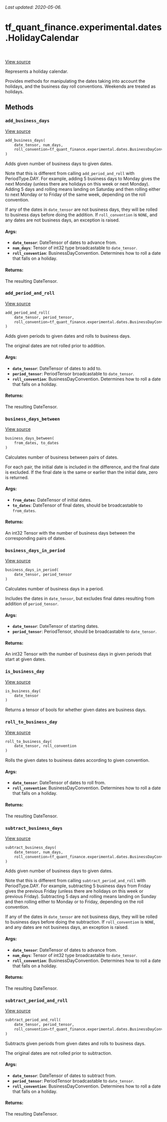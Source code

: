 <!--
This file is generated by a tool. Do not edit directly.
For open-source contributions the docs will be updated automatically.
-->

*Last updated: 2020-05-06.*

<div itemscope itemtype="http://developers.google.com/ReferenceObject">
<meta itemprop="name" content="tf_quant_finance.experimental.dates.HolidayCalendar" />
<meta itemprop="path" content="Stable" />
<meta itemprop="property" content="add_business_days"/>
<meta itemprop="property" content="add_period_and_roll"/>
<meta itemprop="property" content="business_days_between"/>
<meta itemprop="property" content="business_days_in_period"/>
<meta itemprop="property" content="is_business_day"/>
<meta itemprop="property" content="roll_to_business_day"/>
<meta itemprop="property" content="subtract_business_days"/>
<meta itemprop="property" content="subtract_period_and_roll"/>
</div>

# tf_quant_finance.experimental.dates.HolidayCalendar

<!-- Insert buttons and diff -->

<table class="tfo-notebook-buttons tfo-api" align="left">
</table>

<a target="_blank" href="https://github.com/google/tf-quant-finance/blob/master/tf_quant_finance/experimental/dates/holiday_calendar.py">View source</a>



Represents a holiday calendar.

<!-- Placeholder for "Used in" -->

Provides methods for manipulating the dates taking into account the holidays,
and the business day roll conventions. Weekends are treated as holidays.

## Methods

<h3 id="add_business_days"><code>add_business_days</code></h3>

<a target="_blank" href="https://github.com/google/tf-quant-finance/blob/master/tf_quant_finance/experimental/dates/holiday_calendar.py">View source</a>

```python
add_business_days(
    date_tensor, num_days,
    roll_convention=tf_quant_finance.experimental.dates.BusinessDayConvention.NONE
)
```

Adds given number of business days to given dates.

Note that this is different from calling `add_period_and_roll` with
PeriodType.DAY. For example, adding 5 business days to Monday gives the next
Monday (unless there are holidays on this week or next Monday). Adding 5
days and rolling means landing on Saturday and then rolling either to next
Monday or to Friday of the same week, depending on the roll convention.

If any of the dates in `date_tensor` are not business days, they will be
rolled to business days before doing the addition. If `roll_convention` is
`NONE`, and any dates are not business days, an exception is raised.

#### Args:


* <b>`date_tensor`</b>: DateTensor of dates to advance from.
* <b>`num_days`</b>: Tensor of int32 type broadcastable to `date_tensor`.
* <b>`roll_convention`</b>: BusinessDayConvention. Determines how to roll a date that
  falls on a holiday.


#### Returns:

The resulting DateTensor.


<h3 id="add_period_and_roll"><code>add_period_and_roll</code></h3>

<a target="_blank" href="https://github.com/google/tf-quant-finance/blob/master/tf_quant_finance/experimental/dates/holiday_calendar.py">View source</a>

```python
add_period_and_roll(
    date_tensor, period_tensor,
    roll_convention=tf_quant_finance.experimental.dates.BusinessDayConvention.NONE
)
```

Adds given periods to given dates and rolls to business days.

The original dates are not rolled prior to addition.

#### Args:


* <b>`date_tensor`</b>: DateTensor of dates to add to.
* <b>`period_tensor`</b>: PeriodTensor broadcastable to `date_tensor`.
* <b>`roll_convention`</b>: BusinessDayConvention. Determines how to roll a date that
  falls on a holiday.


#### Returns:

The resulting DateTensor.


<h3 id="business_days_between"><code>business_days_between</code></h3>

<a target="_blank" href="https://github.com/google/tf-quant-finance/blob/master/tf_quant_finance/experimental/dates/holiday_calendar.py">View source</a>

```python
business_days_between(
    from_dates, to_dates
)
```

Calculates number of business between pairs of dates.

For each pair, the initial date is included in the difference, and the final
date is excluded. If the final date is the same or earlier than the initial
date, zero is returned.

#### Args:


* <b>`from_dates`</b>: DateTensor of initial dates.
* <b>`to_dates`</b>: DateTensor of final dates, should be broadcastable to
  `from_dates`.


#### Returns:

An int32 Tensor with the number of business days between the
corresponding pairs of dates.


<h3 id="business_days_in_period"><code>business_days_in_period</code></h3>

<a target="_blank" href="https://github.com/google/tf-quant-finance/blob/master/tf_quant_finance/experimental/dates/holiday_calendar.py">View source</a>

```python
business_days_in_period(
    date_tensor, period_tensor
)
```

Calculates number of business days in a period.

Includes the dates in `date_tensor`, but excludes final dates resulting from
addition of `period_tensor`.

#### Args:


* <b>`date_tensor`</b>: DateTensor of starting dates.
* <b>`period_tensor`</b>: PeriodTensor, should be broadcastable to `date_tensor`.


#### Returns:

An int32 Tensor with the number of business days in given periods that
start at given dates.


<h3 id="is_business_day"><code>is_business_day</code></h3>

<a target="_blank" href="https://github.com/google/tf-quant-finance/blob/master/tf_quant_finance/experimental/dates/holiday_calendar.py">View source</a>

```python
is_business_day(
    date_tensor
)
```

Returns a tensor of bools for whether given dates are business days.


<h3 id="roll_to_business_day"><code>roll_to_business_day</code></h3>

<a target="_blank" href="https://github.com/google/tf-quant-finance/blob/master/tf_quant_finance/experimental/dates/holiday_calendar.py">View source</a>

```python
roll_to_business_day(
    date_tensor, roll_convention
)
```

Rolls the given dates to business dates according to given convention.


#### Args:


* <b>`date_tensor`</b>: DateTensor of dates to roll from.
* <b>`roll_convention`</b>: BusinessDayConvention. Determines how to roll a date that
  falls on a holiday.


#### Returns:

The resulting DateTensor.


<h3 id="subtract_business_days"><code>subtract_business_days</code></h3>

<a target="_blank" href="https://github.com/google/tf-quant-finance/blob/master/tf_quant_finance/experimental/dates/holiday_calendar.py">View source</a>

```python
subtract_business_days(
    date_tensor, num_days,
    roll_convention=tf_quant_finance.experimental.dates.BusinessDayConvention.NONE
)
```

Adds given number of business days to given dates.

Note that this is different from calling `subtract_period_and_roll` with
PeriodType.DAY. For example, subtracting 5 business days from Friday gives
the previous Friday (unless there are holidays on this week or previous
Friday). Subtracting 5 days and rolling means landing on Sunday and then
rolling either to Monday or to Friday, depending on the roll convention.

If any of the dates in `date_tensor` are not business days, they will be
rolled to business days before doing the subtraction. If `roll_convention`
is `NONE`, and any dates are not business days, an exception is raised.

#### Args:


* <b>`date_tensor`</b>: DateTensor of dates to advance from.
* <b>`num_days`</b>: Tensor of int32 type broadcastable to `date_tensor`.
* <b>`roll_convention`</b>: BusinessDayConvention. Determines how to roll a date that
  falls on a holiday.


#### Returns:

The resulting DateTensor.


<h3 id="subtract_period_and_roll"><code>subtract_period_and_roll</code></h3>

<a target="_blank" href="https://github.com/google/tf-quant-finance/blob/master/tf_quant_finance/experimental/dates/holiday_calendar.py">View source</a>

```python
subtract_period_and_roll(
    date_tensor, period_tensor,
    roll_convention=tf_quant_finance.experimental.dates.BusinessDayConvention.NONE
)
```

Subtracts given periods from given dates and rolls to business days.

The original dates are not rolled prior to subtraction.

#### Args:


* <b>`date_tensor`</b>: DateTensor of dates to subtract from.
* <b>`period_tensor`</b>: PeriodTensor broadcastable to `date_tensor`.
* <b>`roll_convention`</b>: BusinessDayConvention. Determines how to roll a date that
  falls on a holiday.


#### Returns:

The resulting DateTensor.




